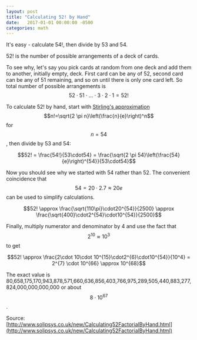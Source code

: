 ```yaml
---
layout: post
title: "Calculating 52! by Hand"
date:   2017-01-01 00:00:00 -0500
categories: math
---
```


It's easy - calculate 54!, then divide by 53 and 54.

<!--more-->

52! is the number of possible arrangements of a deck of cards.

To see why, let's say you pick cards at random from one deck and add them to another, initially empty, deck. First card can be any of 52, second card can be any of 51 remaining, and so on until there is only one card left. So total number of possible arrangements is $$52 \cdot 51 \cdot ... \cdot 3 \cdot 2 \cdot 1 = 52!$$

To calculate 52! by hand, start with [Stirling's approximation](https://en.wikipedia.org/wiki/Stirling%27s_approximation) $$n!=\sqrt{2 \pi n}\left(\frac{n}{e}\right)^n$$ for $$n=54$$, then divide by 53 and 54:

$$52! = \frac{54!}{53\cdot54} = \frac{\sqrt{2 \pi 54}\left(\frac{54}{e}\right)^{54}}{53\cdot54}$$

Now you should see why we started with 54 rather than 52. The convenient coincidence that $$54 = 20 \cdot 2.7 \approx 20 e$$ can be used to simplify calculations.

$$52! \approx \frac{\sqrt{110\pi}\cdot20^{54}}{2500} \approx \frac{\sqrt{400}\cdot2^{54}\cdot10^{54}}{2500}$$

Finally, multiply numerator and denominator by 4 and use the fact that $$2^{10}\approx 10^3$$ to get

$$52! \approx \frac{2\cdot 10\cdot 10^{15}\cdot2^{6}\cdot10^{54}}{10^4} = 2^{7} \cdot 10^{66} \approx 10^{68}$$

The exact value is 80,658,175,170,943,878,571,660,636,856,403,766,975,289,505,440,883,277,824,000,000,000,000 or about $$8 \cdot 10^{67}$$.

Source: [http://www.solipsys.co.uk/new/Calculating52FactorialByHand.html](http://www.solipsys.co.uk/new/Calculating52FactorialByHand.html)
